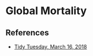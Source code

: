 # Global Mortality

## References

* [Tidy Tuesday, March 16, 2018](https://github.com/rfordatascience/tidytuesday/tree/master/data/2018-04-16)
